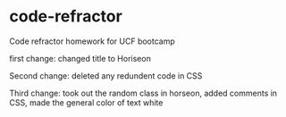 # code-refractor
Code refractor homework for UCF bootcamp

first change: changed title to Horiseon

Second change: deleted any redundent code in CSS

Third change: took out the random class in horseon, added comments in CSS, made the general color of text white